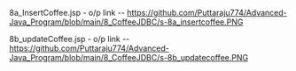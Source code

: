 8a_InsertCoffee.jsp - o/p link -- https://github.com/Puttaraju774/Advanced-Java_Program/blob/main/8_CoffeeJDBC/s-8a_insertcoffee.PNG

8b_updateCoffee.jsp - o/p link -- https://github.com/Puttaraju774/Advanced-Java_Program/blob/main/8_CoffeeJDBC/s-8b_updatecoffee.PNG
